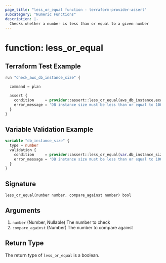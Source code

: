 ```yaml
---
page_title: "less_or_equal function - terraform-provider-assert"
subcategory: "Numeric Functions"
description: |-
  Checks whether a number is less than or equal to a given number
---
```


# function: less_or_equal



## Terraform Test Example

```terraform
run "check_aws_db_instance_size" {

  command = plan

  assert {
    condition     = provider::assert::less_or_equal(aws_db_instance.example.instance_class, 1000)
    error_message = "DB instance size must be less than or equal to 1000"
  }
}
```

## Variable Validation Example

```terraform
variable "db_instance_size" {
  type = number
  validation {
    condition     = provider::assert::less_or_equal(var.db_instance_size, 1000)
    error_message = "DB instance size must be less than or equal to 1000"
  }
}
```

## Signature

<!-- signature generated by tfplugindocs -->
```text
less_or_equal(number number, compare_against number) bool
```

## Arguments

<!-- arguments generated by tfplugindocs -->
1. `number` (Number, Nullable) The number to check
1. `compare_against` (Number) The number to compare against


## Return Type

The return type of `less_or_equal` is a boolean.
